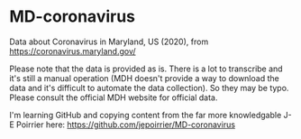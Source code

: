# MD-coronavirus
Data about Coronavirus in Maryland, US (2020), from https://coronavirus.maryland.gov/

Please note that the data is provided as is. There is a lot to transcribe and it's still a manual operation (MDH doesn't provide a way to download the data and it's difficult to automate the data collection). So they may be typo. Please consult the official MDH website for official data.

I'm learning GitHub and copying content from the far more knowledgable J-E Poirrier here: https://github.com/jepoirrier/MD-coronavirus 
